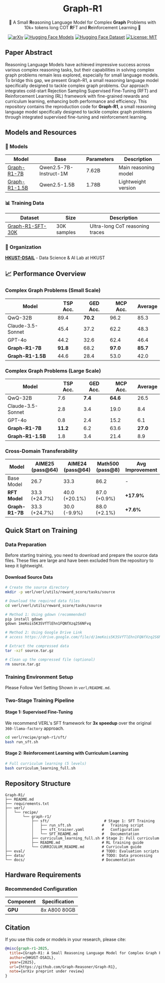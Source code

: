 <div align="center">

# Graph-R1

<div>
   🧠 A Small <strong>R</strong>easoning Language Model for Complex <strong>Graph</strong> Problems with 10k+ tokens long COT <strong>R</strong>FT and <strong>R</strong>einforcement Learning  🔗
</div>

</div>

<div align="center">

[![arXiv](https://img.shields.io/badge/arXiv-2508.20373v1-b31b1b)](https://arxiv.org/abs/2508.20373v1) [![Hugging Face Models](https://img.shields.io/badge/🤗%20Hugging%20Face-Models-blue)](https://huggingface.co/HKUST-DSAIL) [![Hugging Face Dataset](https://img.shields.io/badge/🤗%20Hugging%20Face-Dataset-green)](https://huggingface.co/datasets/HKUST-DSAIL/Graph-R1-SFT-30K) [![License: MIT](https://img.shields.io/badge/License-MIT-yellow.svg)](https://opensource.org/licenses/MIT)

</div>

## Paper Abstract

Reasoning Language Models have achieved impressive success across various complex reasoning tasks, but their capabilities in solving complex graph problems remain less explored, especially for small language models. To bridge this gap, we present Graph-R1, a small reasoning language model specifically designed to tackle complex graph problems. Our approach integrates cold-start Rejection Sampling Supervised Fine-Tuning (RFT) and Reinforcement Learning (RL) framework with fine-grained rewards and curriculum learning, enhancing both performance and efficiency.
This repository contains the reproduction code for **Graph-R1**, a small reasoning language model specifically designed to tackle complex graph problems through integrated supervised fine-tuning and reinforcement learning.

## Models and Resources

### 🎯 Models

| Model                                                             | Base                   | Parameters | Description          |
| ----------------------------------------------------------------- | ---------------------- | ---------- | -------------------- |
| [Graph-R1-7B](https://huggingface.co/HKUST-DSAIL/Graph-R1-7B)     | Qwen2.5-7B-Instruct-1M | 7.62B      | Main reasoning model |
| [Graph-R1-1.5B](https://huggingface.co/HKUST-DSAIL/Graph-R1-1.5B) | Qwen2.5-1.5B           | 1.78B      | Lightweight version  |

### 📊 Training Data

| Dataset                                                                          | Size        | Description                     |
| -------------------------------------------------------------------------------- | ----------- | ------------------------------- |
| [Graph-R1-SFT-30K](https://huggingface.co/datasets/HKUST-DSAIL/Graph-R1-SFT-30K) | 30K samples | Ultra-long CoT reasoning traces |

### 🏢 Organization

[**HKUST-DSAIL**](https://huggingface.co/HKUST-DSAIL) - Data Science & AI Lab at HKUST

</div>

## 📈 Performance Overview

### Complex Graph Problems (Small Scale)

| Model             | TSP Acc. | GED Acc. | MCP Acc. | Average  |
| ----------------- | -------- | -------- | -------- | -------- |
| QwQ-32B           | 89.4     | **70.2**     | 96.2     | 85.3 |
| Claude-3.5-Sonnet | 45.4     | 37.2     | 62.2     | 48.3     |
| GPT-4o            | 44.2     | 32.6     | 62.4     | 46.4     |
| **Graph-R1-7B**   | **91.8** | 68.2 | **97.0** | **85.7** |
| **Graph-R1-1.5B** | 44.6     | 28.4     | 53.0     | 42.0     |

### Complex Graph Problems (Large Scale)

| Model             | TSP Acc. | GED Acc. | MCP Acc. | Average  |
| ----------------- | -------- | -------- | -------- | -------- |
| QwQ-32B           | 7.6      | **7.4**  | **64.6** | 26.5 |
| Claude-3.5-Sonnet | 2.8      | 3.4      | 19.0     | 8.4      |
| GPT-4o            | 0.8      | 2.4      | 15.2     | 6.1      |
| **Graph-R1-7B**   | **11.2** | 6.2      | 63.6     | **27.0** |
| **Graph-R1-1.5B** | 1.8      | 3.4      | 21.4     | 8.9      |

### Cross-Domain Transferability

| Model           | AIME25 (pass@64) | AIME24 (pass@64) | Math500 (pass@8) | Avg Improvement |
| --------------- | ---------------- | ---------------- | ---------------- | --------------- |
| Base Model      | 26.7             | 33.3             | 86.2             | -               |
| **RFT Model**   | 33.3 (+24.7%)    | 40.0 (+20.1%)    | 87.0 (+0.9%)     | **+17.9%**      |
| **Graph-R1-7B** | 33.3 (+24.7%)    | 30.0 (-9.9%)     | 88.0 (+2.1%)     | **+7.6%**       |

## Quick Start on Training

### Data Preparation

Before starting training, you need to download and prepare the source data files. These files are large and have been excluded from the repository to keep it lightweight.

#### Download Source Data

```bash
# Create the source directory
mkdir -p verl/verl/utils/reward_score/tasks/source

# Download the required data files
cd verl/verl/utils/reward_score/tasks/source

# Method 1: Using gdown (recommended)
pip install gdown
gdown 1meKois5K3SVfTlEhn1FQNfXzq2S6NFvq

# Method 2: Using Google Drive Link
# access https://drive.google.com/file/d/1meKois5K3SVfTlEhn1FQNfXzq2S6NFvq/view?usp=sharing

# Extract the compressed data
tar -xzf source.tar.gz

# Clean up the compressed file (optional)
rm source.tar.gz
```

### Training Environment Setup

Please Follow Verl Setting Shown in `verl/README.md`.

### Two-Stage Training Pipeline

#### Stage 1: Supervised Fine-Tuning

We recommend VERL's SFT framework for **3x speedup** over the original `360-llama-factory` approach.

```bash
cd verl/recipe/graph-r1/sft/
bash run_sft.sh
```

#### Stage 2: Reinforcement Learning with Curriculum Learning

```bash
# Full curriculum learning (5 levels)
bash curriculum_learning_full.sh
```

## Repository Structure

```
Graph-R1/
├── README.md
├── requirements.txt
├── verl/
│   └── recipe/
│       └── graph-r1/
│           ├── sft/                         # Stage 1: SFT Training
│           │   ├── run_sft.sh              #   Training script
│           │   ├── sft_trainer.yaml        #   Configuration
│           │   └── SFT_README.md           #   Documentation
│           ├── curriculum_learning_full.sh # Stage 2: Full curriculum
│           ├── README.md                   # RL training guide
│           └── CURRICULUM_README.md        # Curriculum guide
├── eval/                                   # TODO: Evaluation scripts
├── data/                                   # TODO: Data processing
└── docs/                                   # Documentation
```

## Hardware Requirements

### Recommended Configuration

| Component | Specification |
| --------- | ------------- |
| **GPU**   | 8x A800 80GB  |

## Citation

If you use this code or models in your research, please cite:

```bibtex
@misc{graph-r1-2025,
  title={Graph-R1: A Small Reasoning Language Model for Complex Graph Problems},
  author={HKUST-DSAIL},
  year={2025},
  url={https://github.com/Graph-Reasoner/Graph-R1},
  note={arXiv preprint under review}
}
```

